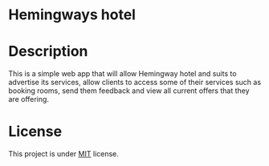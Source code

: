 # Hemingways hotel

# Description
This is a simple web app that will allow Hemingway hotel and suits to advertise its services, allow clients to access some of their services such as booking rooms, send them feedback  and view all current offers that they are offering.

# License
This project is under [MIT](https://github.com/Ab9laziz/Hemingways-hotel-frontend/blob/master/licence) license.


